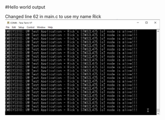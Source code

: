 #Hello world output

Changed line 62 in main.c to use my name Rick
![](/assignment01/hello_world_output.png)
